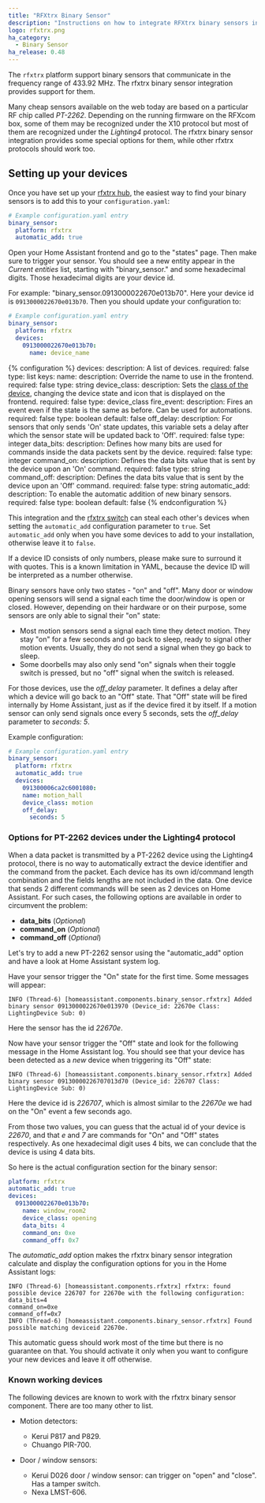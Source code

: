 ```yaml
---
title: "RFXtrx Binary Sensor"
description: "Instructions on how to integrate RFXtrx binary sensors into Home Assistant."
logo: rfxtrx.png
ha_category:
  - Binary Sensor
ha_release: 0.48
---
```


The `rfxtrx` platform support binary sensors that
communicate in the frequency range of 433.92 MHz.
The rfxtrx binary sensor integration provides support for them.

Many cheap sensors available on the web today are based on a particular RF chip
called *PT-2262*. Depending on the running firmware on the RFXcom box, some of
them may be recognized under the X10 protocol but most of them are recognized
under the *Lighting4* protocol. The rfxtrx binary sensor integration provides
some special options for them, while other rfxtrx protocols should work too.

## Setting up your devices

Once you have set up your [rfxtrx hub](/components/rfxtrx/), the easiest way
to find your binary sensors is to add this to your `configuration.yaml`:

```yaml
# Example configuration.yaml entry
binary_sensor:
  platform: rfxtrx
  automatic_add: true
```

Open your Home Assistant frontend and go to the "states" page.
Then make sure to trigger your sensor. You should see a new entity
appear in the *Current entities* list, starting with "binary_sensor."
and some hexadecimal digits. Those hexadecimal digits are your device id.

For example: "binary_sensor.0913000022670e013b70". Here your device id
is `0913000022670e013b70`. Then you should update your configuration to:

```yaml
# Example configuration.yaml entry
binary_sensor:
  platform: rfxtrx
  devices:
    0913000022670e013b70:
      name: device_name
```

{% configuration %}
devices:
  description: A list of devices.
  required: false
  type: list
  keys:
    name:
      description: Override the name to use in the frontend.
      required: false
      type: string
    device_class:
      description: Sets the [class of the device](/components/binary_sensor/), changing the device state and icon that is displayed on the frontend.
      required: false
      type: device_class
    fire_event:
      description: Fires an event even if the state is the same as before. Can be used for automations.
      required: false
      type: boolean
      default: false
    off_delay:
      description: For sensors that only sends 'On' state updates, this variable sets a delay after which the sensor state will be updated back to 'Off'.
      required: false
      type: integer
    data_bits:
      description: Defines how many bits are used for commands inside the data packets sent by the device.
      required: false
      type: integer
    command_on:
      description: Defines the data bits value that is sent by the device upon an 'On' command.
      required: false
      type: string
    command_off:
      description: Defines the data bits value that is sent by the device upon an 'Off' command.
      required: false
      type: string
automatic_add:
  description: To enable the automatic addition of new binary sensors.
  required: false
  type: boolean
  default: false
{% endconfiguration %}

<div class='note warning'>

This integration and the [rfxtrx switch](/components/switch.rfxtrx/) can steal each other's devices when setting the `automatic_add` configuration parameter to `true`.
Set `automatic_add` only when you have some devices to add to your installation, otherwise leave it to `false`.

</div>

<div class='note warning'>

If a device ID consists of only numbers, please make sure to surround it with quotes.
This is a known limitation in YAML, because the device ID will be interpreted as a number otherwise.

</div>

Binary sensors have only two states - "on" and "off". Many door or window
opening sensors will send a signal each time the door/window is open or closed.
However, depending on their hardware or on their purpose,
some sensors are only able to signal their "on" state:

- Most motion sensors send a signal each time they detect motion. They stay "on" for a few seconds and go back to sleep, ready to signal other motion events. Usually, they do not send a signal when they go back to sleep.
- Some doorbells may also only send "on" signals when their toggle switch is pressed, but no "off" signal when the switch is released.

For those devices, use the *off_delay* parameter.
It defines a delay after which a device will go back to an "Off" state.
That "Off" state will be fired internally by Home Assistant, just as if
the device fired it by itself. If a motion sensor can only send signals
once every 5 seconds, sets the *off_delay* parameter to *seconds: 5*.

Example configuration:

```yaml
# Example configuration.yaml entry
binary_sensor:
  platform: rfxtrx
  automatic_add: true
  devices:
    091300006ca2c6001080:
    name: motion_hall
    device_class: motion
    off_delay:
      seconds: 5
```

### Options for PT-2262 devices under the Lighting4 protocol

When a data packet is transmitted by a PT-2262 device using the Lighting4
protocol, there is no way to automatically extract the device identifier and the
command from the packet. Each device has its own id/command length combination
and the fields lengths are not included in the data. One device that sends 2
different commands will be seen as 2 devices on Home Assistant. For such cases,
the following options are available in order to circumvent the problem:

- **data_bits** (*Optional*)
- **command_on** (*Optional*)
- **command_off** (*Optional*)

Let's try to add a new PT-2262 sensor using the "automatic_add"
option and have a look at Home Assistant system log.

Have your sensor trigger the "On" state for the first time.
Some messages will appear:

```text
INFO (Thread-6) [homeassistant.components.binary_sensor.rfxtrx] Added binary sensor 0913000022670e013970 (Device_id: 22670e Class: LightingDevice Sub: 0)
```

Here the sensor has the id *22670e*.

Now have your sensor trigger the "Off" state and look for the following
message in the Home Assistant log. You should see that your device
has been detected as a *new* device when triggering its "Off" state:

```text
INFO (Thread-6) [homeassistant.components.binary_sensor.rfxtrx] Added binary sensor 09130000226707013d70 (Device_id: 226707 Class: LightingDevice Sub: 0)
```

Here the device id is *226707*, which is almost similar to
the *22670e* we had on the "On" event a few seconds ago.

From those two values, you can guess that the actual id of your device is
*22670*, and that *e* and *7* are commands for "On" and "Off" states
respectively. As one hexadecimal digit uses 4 bits,
we can conclude that the device is using 4 data bits.

So here is the actual configuration section for the binary sensor:

```yaml
platform: rfxtrx
automatic_add: true
devices:
  0913000022670e013b70:
    name: window_room2
    device_class: opening
    data_bits: 4
    command_on: 0xe
    command_off: 0x7
```

The *automatic_add* option makes the rfxtrx binary sensor integration calculate
and display the configuration options for you in the Home Assistant logs:

```text
INFO (Thread-6) [homeassistant.components.rfxtrx] rfxtrx: found possible device 226707 for 22670e with the following configuration:
data_bits=4
command_on=0xe
command_off=0x7
INFO (Thread-6) [homeassistant.components.binary_sensor.rfxtrx] Found possible matching deviceid 22670e.
```

This automatic guess should work most of the time but there is
no guarantee on that. You should activate it only when you
want to configure your new devices and leave it off otherwise.

### Known working devices

The following devices are known to work with the rfxtrx binary sensor component.
There are too many other to list.

- Motion detectors:
  - Kerui P817 and P829.
  - Chuango PIR-700.

- Door / window sensors:
  - Kerui D026 door / window sensor: can trigger on "open" and "close". Has a tamper switch.
  - Nexa LMST-606.
